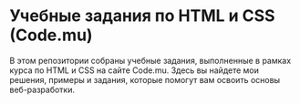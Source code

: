 # Учебные задания по HTML и CSS (Code.mu)
В этом репозитории собраны учебные задания, выполненные в рамках курса по HTML и CSS на сайте Code.mu. Здесь вы найдете мои решения, примеры и задания, которые помогут вам освоить основы веб-разработки.